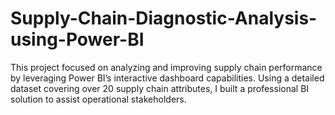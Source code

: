 # Supply-Chain-Diagnostic-Analysis-using-Power-BI
This project focused on analyzing and improving supply chain performance by leveraging Power BI’s interactive dashboard capabilities. Using a detailed dataset covering over 20 supply chain attributes, I built a professional BI solution to assist operational stakeholders.
